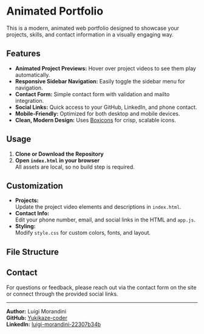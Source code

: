 # Animated Portfolio

This is a modern, animated web portfolio designed to showcase your projects, skills, and contact information in a visually engaging way.

## Features

- **Animated Project Previews:** Hover over project videos to see them play automatically.
- **Responsive Sidebar Navigation:** Easily toggle the sidebar menu for navigation.
- **Contact Form:** Simple contact form with validation and mailto integration.
- **Social Links:** Quick access to your GitHub, LinkedIn, and phone contact.
- **Mobile-Friendly:** Optimized for both desktop and mobile devices.
- **Clean, Modern Design:** Uses [Boxicons](https://boxicons.com/) for crisp, scalable icons.

## Usage

1. **Clone or Download the Repository**
2. **Open `index.html` in your browser**  
   All assets are local, so no build step is required.

## Customization

- **Projects:**  
  Update the project video elements and descriptions in `index.html`.
- **Contact Info:**  
  Edit your phone number, email, and social links in the HTML and `app.js`.
- **Styling:**  
  Modify `style.css` for custom colors, fonts, and layout.

## File Structure


## Contact

For questions or feedback, please reach out via the contact form on the site or connect through the provided social links.

---

**Author:** Luigi Morandini  
**GitHub:** [Yukikaze-coder](https://github.com/Yukikaze-coder)  
**LinkedIn:** [luigi-morandini-22307b34b](https://www.linkedin.com/in/luigi-morandini-22307b34b)